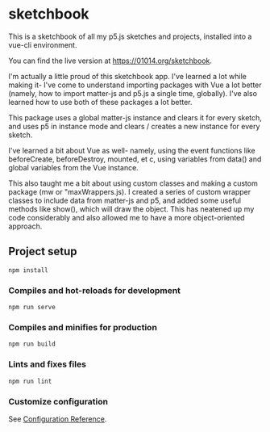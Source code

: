 # sketchbook

This is a sketchbook of all my p5.js sketches and projects, installed into a vue-cli environment.  

You can find the live version at https://01014.org/sketchbook.

I'm actually a little proud of this sketchbook app.  I've learned a lot while making it- I've come to understand importing packages with Vue a lot better (namely, how to import matter-js and p5.js a single time, globally).  I've also learned how to use both of these packages a lot better.  

This package uses a global matter-js instance and clears it for every sketch, and uses p5 in instance mode and clears / creates a new instance for every sketch.  

I've learned a bit about Vue as well- namely, using the event functions like beforeCreate, beforeDestroy, mounted, et c, using variables from data() and global variables from the Vue instance. 

This also taught me a bit about using custom classes and making a custom package (mw or "maxWrappers.js).  I created a series of custom wrapper classes to include data from matter-js and p5, and added some useful methods like show(), which will draw the object.  This has neatened up my code considerably and also allowed me to have a more object-oriented approach.

## Project setup
```
npm install
```

### Compiles and hot-reloads for development
```
npm run serve
```

### Compiles and minifies for production
```
npm run build
```

### Lints and fixes files
```
npm run lint
```

### Customize configuration
See [Configuration Reference](https://cli.vuejs.org/config/).
